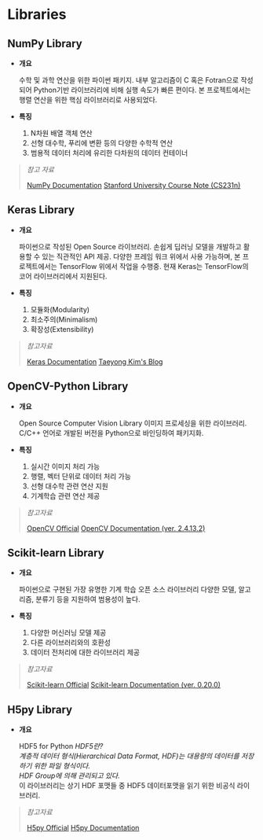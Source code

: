 # Libraries


##   NumPy Library


-   **개요**
   
      수학 및 과학 연산을 위한 파이썬 패키지. 
      내부 알고리즘이 C 혹은 Fotran으로 작성되어 Python기반 라이브러리에 비해 실행 속도가 빠른 편이다.
      본 프로젝트에서는 행렬 연산을 위한 핵심 라이브러리로 사용되었다.


-   **특징**
	  1. N차원 배열 객체 연산
	  2. 선형 대수학, 푸리에 변환 등의 다양한 수학적 연산
	  3. 범용적 데이터 처리에 유리한 다차원의 데이터 컨테이너


>   *참고 자료*
>   
>   [NumPy Documentation]
>   [Stanford University Course Note (CS231n)]



##   Keras Library

-   **개요**
   
      파이썬으로 작성된 Open Source 라이브러리.
      손쉽게 딥러닝 모델을 개발하고 활용할 수 있는 직관적인 API 제공. 
      다양한 프레임 워크 위에서 사용 가능하며, 본 프로젝트에서는 TensorFlow 위에서 작업을 수행중.
      현재 Keras는 TensorFlow의 코어 라이브러리에서 지원된다.


-   **특징**
	  1. 모듈화(Modularity)
	  2. 최소주의(Minimalism)
	  3. 확장성(Extensibility)


>   *참고자료*
>   
>   [Keras Documentation]
>   [Taeyong Kim's Blog]



##   OpenCV-Python Library

-   **개요**
   
      Open Source Computer Vision Library
      이미지 프로세싱을 위한 라이브러리.
      C/C++ 언어로 개발된 버전을 Python으로 바인딩하여 패키지화.


-   **특징**
	  1. 실시간 이미지 처리 가능
	  2. 행렬, 벡터 단위로 데이터 처리 가능
	  3. 선형 대수학 관련 연산 지원
	  4. 기계학습 관련 연산 제공


>   *참고자료*
>   
>   [OpenCV Official]
>   [OpenCV Documentation (ver. 2.4.13.2)]



##   Scikit-learn Library

-   **개요**
  
      파이썬으로 구현된 가장 유명한 기계 학습 오픈 소스 라이브러리
      다양한 모델, 알고리즘, 분류기 등을 지원하여 범용성이 높다.


-   **특징**
      1. 다양한 머신러닝 모델 제공
      2. 다른 라이브러리와의 호환성
      3. 데이터 전처리에 대한 라이브러리 제공


>   *참고자료*
>   
>   [Scikit-learn Official]
>   [Scikit-learn Documentation (ver. 0.20.0)]



##   H5py Library

-   **개요**

      HDF5 for Python
      *HDF5란?*  
      *계층적 데이터 형식(Hierarchical Data Format, HDF)는 대용량의 데이터를 저장하기 위한 파일 형식이다.*  
      *HDF Group에 의해 관리되고 있다.*  
      이 라이브러리는 상기 HDF 포맷들 중 HDF5 데이터포맷을 읽기 위한 비공식 라이브러리.
      

>   *참고자료*
>   
>   [H5py Official]
>   [H5py Documentation]


[NumPy Documentation]: docs.scipy.org/doc/
[Keras Documentation]: keras.io
[Stanford University Course Note (CS231n)]: http://cs231n.github.io/
[OpenCV Official]: https://opencv.org/
[OpenCV Documentation (ver. 2.4.13.2)]: https://docs.opencv.org/2.4.13.2/modules/objdetect/doc/objdetect.html
[Taeyong Kim's Blog]: https://tykimos.github.io/
[Scikit-learn Official]: http://scikit-learn.org/
[Scikit-learn Documentation (ver. 0.20.0)]: http://scikit-learn.org/dev/modules/classes.html
[H5py Official]: https://www.h5py.org/
[H5py Documentation]: http://docs.h5py.org/